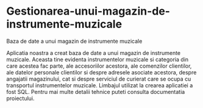 # Gestionarea-unui-magazin-de-instrumente-muzicale
Baza de date a unui magazin de instrumente muzicale


  Aplicatia noastra a creat baza de date a unui magazin de instrumente muzicale. Aceasta tine evidenta instrumentelor muzicale si categoria din care acestea fac parte, ale accesoriilor acestora, ale comenzilor clientilor, ale datelor personale clientilor si despre adresele asociate acestora, despre angajatii magazinului, cat si despre serviciul de curierat care se ocupa cu transportul instrumentelor muzicale.
  Limbajul utilizat la crearea aplicatiei a fost SQL. Pentru mai multe detalii tehnice puteti consulta documentatia proiectului.
